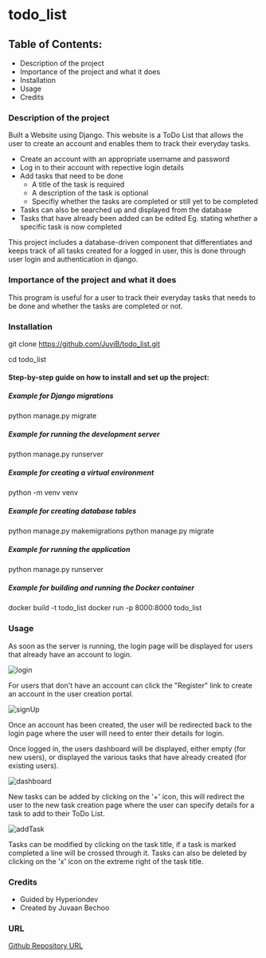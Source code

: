 # todo_list

## Table of Contents:
  - Description of the project 
  - Importance of the project and what it does
  - Installation
  - Usage
  - Credits

### Description of the project
Built a Website using Django. This website is a ToDo List that allows the user to create an account and enables them to track their everyday tasks.
  - Create an account with an appropriate username and password
  - Log in to their account with repective login details
  - Add tasks that need to be done
    - A title of the task is required
    - A description of the task is optional
    - Specifiy whether the tasks are completed or still yet to be completed
  - Tasks can also be searched up and displayed from the database
  - Tasks that have already been added can be edited Eg. stating whether a specific task is now completed

This project includes a database-driven component that differentiates and keeps track of all tasks created for a logged in user, this is done through user login and authentication in django.
  
### Importance of the project and what it does
This program is useful for a user to track their everyday tasks that needs to be done and whether the tasks are completed or not.

### Installation
git clone https://github.com/JuviB/todo_list.git

cd todo_list

#### Step-by-step guide on how to install and set up the project:

##### Example for Django migrations
python manage.py migrate

##### Example for running the development server
python manage.py runserver

##### Example for creating a virtual environment
python -m venv venv

##### Example for creating database tables
python manage.py makemigrations
python manage.py migrate

##### Example for running the application
python manage.py runserver

##### Example for building and running the Docker container
docker build -t todo_list
docker run -p 8000:8000 todo_list

### Usage
As soon as the server is running, the login page will be displayed for users that already have an account to login.

![login](https://github.com/JuviB/todo_list/assets/149655754/6837f1ed-b38c-4fa4-ba69-4c75ceab4803)

For users that don't have an account can click the "Register" link to create an account in the user creation portal.

![signUp](https://github.com/JuviB/todo_list/assets/149655754/7c5b3be7-4ada-4303-88db-083223ef7156)

Once an account has been created, the user will be redirected back to the login page where the user will need to enter their details for login.

Once logged in, the users dashboard will be displayed, either empty (for new users), or displayed the various tasks that have already created (for existing users).

![dashboard](https://github.com/JuviB/todo_list/assets/149655754/18355e63-d71d-40d0-bc21-2199ed7b8db1)

New tasks can be added by clicking on the '+' icon, this will redirect the user to the new task creation page where the user can specify details for a task to add to their ToDo List.

![addTask](https://github.com/JuviB/todo_list/assets/149655754/799f59a3-f11c-48e1-b70a-98131bff8333)

Tasks can be modified by clicking on the task title, if a task is marked completed a line will be crossed through it.
Tasks can also be deleted by clicking on the 'x' icon on the extreme right of the task title.

### Credits
- Guided by Hyperiondev
- Created by Juvaan Bechoo 

### URL
[Github Repository URL](https://github.com/JuviB/todo_list.git)
